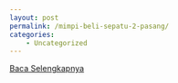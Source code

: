 ```yaml
---
layout: post
permalink: /mimpi-beli-sepatu-2-pasang/
categories:
    - Uncategorized
---
```


[Baca Selengkapnya](/09)